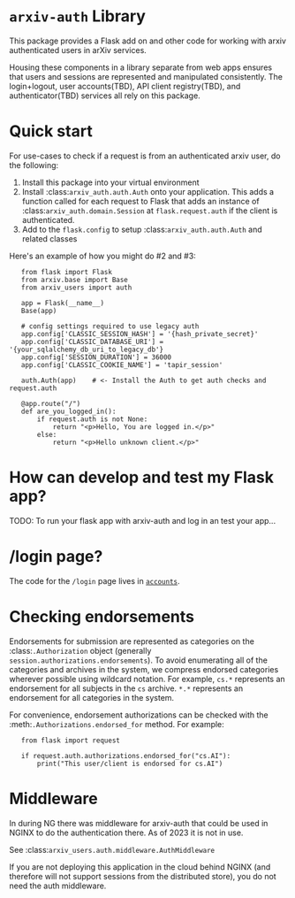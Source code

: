 # ``arxiv-auth`` Library

This package provides a Flask add on and other code for working with arxiv
authenticated users in arXiv services.

Housing these components in a library separate from web apps ensures that users
and sessions are represented and manipulated consistently. The login+logout, user
accounts(TBD), API client registry(TBD), and authenticator(TBD) services all
rely on this package.

# Quick start
For use-cases to check if a request is from an authenticated arxiv user, do the
following:

1. Install this package into your virtual environment
2. Install :class:`arxiv_auth.auth.Auth` onto your application. This adds a
   function called for each request to Flask that adds an instance of
   :class:`arxiv_auth.domain.Session` at ``flask.request.auth`` if the client is
   authenticated.
3. Add to the ``flask.config`` to setup :class:`arxiv_auth.auth.Auth` and
   related classes
   
Here's an example of how you might do #2 and #3:
```
   from flask import Flask
   from arxiv.base import Base
   from arxiv_users import auth

   app = Flask(__name__)
   Base(app)

   # config settings required to use legacy auth 
   app.config['CLASSIC_SESSION_HASH'] = '{hash_private_secret}'
   app.config['CLASSIC_DATABASE_URI'] = '{your_sqlalchemy_db_uri_to_legacy_db'}
   app.config['SESSION_DURATION'] = 36000
   app.config['CLASSIC_COOKIE_NAME'] = 'tapir_session'

   auth.Auth(app)    # <- Install the Auth to get auth checks and request.auth

   @app.route("/")
   def are_you_logged_in():
       if request.auth is not None:
           return "<p>Hello, You are logged in.</p>"
       else:
           return "<p>Hello unknown client.</p>"
```

# How can develop and test my Flask app?
TODO: To run your flask app with arxiv-auth and log in an test your app...


# /login page?
The code for the `/login` page lives in [`accounts`](../accounts).

# Checking endorsements

Endorsements for submission are represented as categories on the
:class:`.Authorization` object (generally
``session.authorizations.endorsements``). To avoid enumerating all of
the categories and archives in the system, we compress endorsed
categories wherever possible using wildcard notation. For example,
``cs.*`` represents an endorsement for all subjects in the ``cs``
archive. ``*.*`` represents an endorsement for all categories in the
system.

For convenience, endorsement authorizations can be checked with the
:meth:`.Authorizations.endorsed_for` method. For example:

```
   from flask import request

   if request.auth.authorizations.endorsed_for("cs.AI"):
       print("This user/client is endorsed for cs.AI")
```

# Middleware

In during NG there was middleware for arxiv-auth that could be used in NGINX to
do the authentication there. As of 2023 it is not in use.

See :class:`arxiv_users.auth.middleware.AuthMiddleware`

If you are not deploying this application in the cloud behind NGINX (and
therefore will not support sessions from the distributed store), you do not
need the auth middleware.
